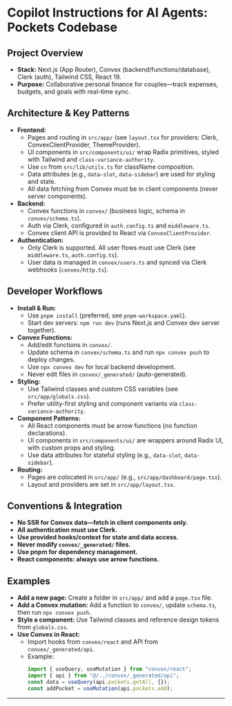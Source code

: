 # Copilot Instructions for AI Agents: Pockets Codebase

## Project Overview

- **Stack:** Next.js (App Router), Convex (backend/functions/database), Clerk (auth), Tailwind CSS, React 19.
- **Purpose:** Collaborative personal finance for couples—track expenses, budgets, and goals with real-time sync.

## Architecture & Key Patterns

- **Frontend:**
  - Pages and routing in `src/app/` (see `layout.tsx` for providers: Clerk, ConvexClientProvider, ThemeProvider).
  - UI components in `src/components/ui/` wrap Radix primitives, styled with Tailwind and `class-variance-authority`.
  - Use `cn` from `src/lib/utils.ts` for className composition.
  - Data attributes (e.g., `data-slot`, `data-sidebar`) are used for styling and state.
  - All data fetching from Convex must be in client components (never server components).
- **Backend:**
  - Convex functions in `convex/` (business logic, schema in `convex/schema.ts`).
  - Auth via Clerk, configured in `auth.config.ts` and `middleware.ts`.
  - Convex client API is provided to React via `ConvexClientProvider`.
- **Authentication:**
  - Only Clerk is supported. All user flows must use Clerk (see `middleware.ts`, `auth.config.ts`).
  - User data is managed in `convex/users.ts` and synced via Clerk webhooks (`convex/http.ts`).

## Developer Workflows

- **Install & Run:**
  - Use `pnpm install` (preferred, see `pnpm-workspace.yaml`).
  - Start dev servers: `npm run dev` (runs Next.js and Convex dev server together).
- **Convex Functions:**
  - Add/edit functions in `convex/`.
  - Update schema in `convex/schema.ts` and run `npx convex push` to deploy changes.
  - Use `npx convex dev` for local backend development.
  - Never edit files in `convex/_generated/` (auto-generated).
- **Styling:**
  - Use Tailwind classes and custom CSS variables (see `src/app/globals.css`).
  - Prefer utility-first styling and component variants via `class-variance-authority`.
- **Component Patterns:**
  - All React components must be arrow functions (no function declarations).
  - UI components in `src/components/ui/` are wrappers around Radix UI, with custom props and styling.
  - Use data attributes for stateful styling (e.g., `data-slot`, `data-sidebar`).
- **Routing:**
  - Pages are colocated in `src/app/` (e.g., `src/app/dashboard/page.tsx`).
  - Layout and providers are set in `src/app/layout.tsx`.

## Conventions & Integration

- **No SSR for Convex data—fetch in client components only.**
- **All authentication must use Clerk.**
- **Use provided hooks/context for state and data access.**
- **Never modify `convex/_generated/` files.**
- **Use pnpm for dependency management.**
- **React components: always use arrow functions.**

## Examples

- **Add a new page:** Create a folder in `src/app/` and add a `page.tsx` file.
- **Add a Convex mutation:** Add a function to `convex/`, update `schema.ts`, then run `npx convex push`.
- **Style a component:** Use Tailwind classes and reference design tokens from `globals.css`.
- **Use Convex in React:**
  - Import hooks from `convex/react` and API from `convex/_generated/api`.
  - Example:
    ```ts
    import { useQuery, useMutation } from "convex/react";
    import { api } from "@/../convex/_generated/api";
    const data = useQuery(api.pockets.getAll, {});
    const addPocket = useMutation(api.pockets.add);
    ```

---
